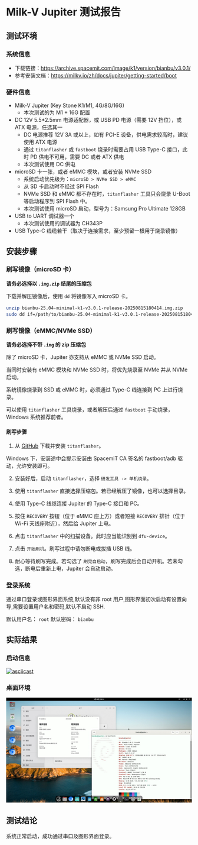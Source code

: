 # Milk-V Jupiter 测试报告

## 测试环境

### 系统信息

- 下载链接：https://archive.spacemit.com/image/k1/version/bianbu/v3.0.1/
- 参考安装文档：https://milkv.io/zh/docs/jupiter/getting-started/boot

### 硬件信息

- Milk-V Jupiter (Key Stone K1/M1, 4G/8G/16G)
    - 本次测试的为 M1 + 16G 配置
- DC 12V 5.5*2.5mm 电源适配器，或 USB PD 电源（需要 12V 挡位），或 ATX 电源，任选其一
    - DC 电源推荐 12V 3A 或以上，如有 PCI-E 设备，供电需求较高时，建议使用 ATX 电源
    - 通过 `titanflasher` 或 `fastboot` 烧录时需要占用 USB Type-C 接口，此时 PD 供电不可用，需要 DC 或者 ATX 供电
    - 本次测试使用 DC 供电
- microSD 卡一张，或者 eMMC 模块，或者安装 NVMe SSD
    - 系统启动优先级为：`microSD > NVMe SSD > eMMC`
    - 从 SD 卡启动时不经过 SPI Flash
    - NVMe SSD 和 eMMC 都不存在时，`titanflasher` 工具只会烧录 U-Boot 等启动程序到 SPI Flash 中。
    - 本次测试使用 microSD 启动，型号为：Samsung Pro Ultimate 128GB
- USB to UART 调试器一个
    - 本次测试使用的调试器为 CH343P
- USB Type-C 线缆若干（取决于连接需求，至少预留一根用于烧录镜像）

## 安装步骤

### 刷写镜像（microSD 卡）

**请务必选择以 `.img.zip` 结尾的压缩包**

下载并解压镜像后，使用 `dd` 将镜像写入 microSD 卡。

```bash
unzip bianbu-25.04-minimal-k1-v3.0.1-release-20250815180414.img.zip
sudo dd if=/path/to/bianbu-25.04-minimal-k1-v3.0.1-release-20250815180414.img of=/dev/your-device bs=1M status=progress
```

### 刷写镜像（eMMC/NVMe SSD）

**请务必选择不带 `.img` 的 zip 压缩包**

除了 microSD 卡，Jupiter 亦支持从 eMMC 或 NVMe SSD 启动。

当同时安装有 eMMC 模块和 NVMe SSD 时，将优先烧录至 NVMe 并从 NVMe 启动。

系统镜像烧录到 SSD 或 eMMC 时，必须通过 Type-C 线连接到 PC 上进行烧录。

可以使用 `titanflasher` 工具烧录，或者解压后通过 `fastboot` 手动烧录，Windows 系统推荐前者。

#### 刷写步骤

1. 从 [GitHub](https://github.com/milkv-jupiter/jupiter-tools/releases/tag/titanflasher) 下载并安装 `titanflasher`。

Windows 下，安装途中会提示安装由 SpacemiT CA 签名的 fastboot/adb 驱动，允许安装即可。

2. 安装好后，启动 `titanflasher`，选择 `研发工具 -> 单机烧录`。

3. 使用 `titanflasher` 直接选择压缩包。若已经解压了镜像，也可以选择目录。

4. 使用 Type-C 线缆连接 Jupiter 的 Type-C 接口和 PC。

5. 按住 `RECOVERY` 按钮（位于 eMMC 座上方）或者短接 `RECOVERY` 排针（位于 Wi-Fi 天线座附近），然后给 Jupiter 上电。

6. 点击 `titanflasher` 中的扫描设备。此时应当能识别到 `dfu-device`。

7. 点击 `开始刷机`。刷写过程中请勿断电或拔插 USB 线。

8. 耐心等待刷写完成。若勾选了 `刷完自启动`，刷写完成后会自动开机。若未勾选，断电后重新上电，Jupiter 会自动启动。

### 登录系统

通过串口登录或图形界面系统,默认没有非 root 用户,图形界面初次启动有设置向导,需要设置用户名和密码,默认不启动 SSH.

默认用户名： `root`
默认密码： `bianbu`

## 实际结果

### 启动信息

[![asciicast](https://asciinema.org/a/AYRdbtEF41f4Su8s5UkeZGmwq.svg)](https://asciinema.org/a/AYRdbtEF41f4Su8s5UkeZGmwq)

### 桌面环境

![](./gnome.jpg)

## 测试结论

系统正常启动，成功通过串口及图形界面登录。
